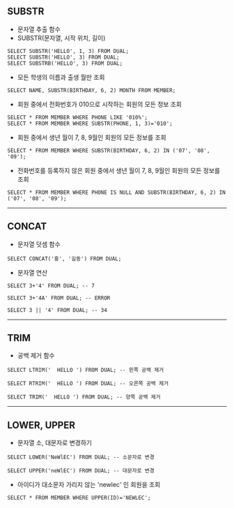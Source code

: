 ## SUBSTR
* 문자열 추출 함수
* SUBSTR(문자열, 시작 위치, 길이)
~~~
SELECT SUBSTR('HELLO', 1, 3) FROM DUAL;
SELECT SUBSTR('HELLO', 3) FROM DUAL;
SELECT SUBSTRB('HELLO', 3) FROM DUAL;
~~~

* 모든 학생의 이름과 출생 월만 조회
~~~
SELECT NAME, SUBSTR(BIRTHDAY, 6, 2) MONTH FROM MEMBER;
~~~

* 회원 중에서 전화번호가 010으로 시작하는 회원의 모든 정보 조회
~~~
SELECT * FROM MEMBER WHERE PHONE LIKE '010%';
SELECT * FROM MEMBER WHERE SUBSTR(PHONE, 1, 3)='010';
~~~

* 회원 중에서 생년 월이 7, 8, 9월인 회원의 모든 정보를 조회
~~~
SELECT * FROM MEMBER WHERE SUBSTR(BIRTHDAY, 6, 2) IN ('07', '08', '09');
~~~

* 전화번호를 등록하지 않은 회원 중에서 생년 월이 7, 8, 9월인 회원의 모든 정보를 조회
~~~
SELECT * FROM MEMBER WHERE PHONE IS NULL AND SUBSTR(BIRTHDAY, 6, 2) IN ('07', '08', '09');
~~~
***

## CONCAT
* 문자열 덧셈 함수
~~~
SELECT CONCAT('홍', '길동') FROM DUAL;
~~~
* 문자열 연산
~~~
SELECT 3+'4' FROM DUAL; -- 7

SELECT 3+'4A' FROM DUAL; -- ERROR

SELECT 3 || '4' FROM DUAL; -- 34 
~~~
***

## TRIM
* 공백 제거 함수
~~~
SELECT LTRIM('  HELLO ') FROM DUAL; -- 왼쪽 공백 제거

SELECT RTRIM('  HELLO ') FROM DUAL; -- 오른쪽 공백 제거

SELECT TRIM('  HELLO ') FROM DUAL; -- 양쪽 공백 제거
~~~
***

## LOWER, UPPER
* 문자열 소, 대문자로 변경하기
~~~
SELECT LOWER('NeWlEC') FROM DUAL; -- 소문자로 변경

SELECT UPPER('neWlEC') FROM DUAL; -- 대문자로 변경
~~~
* 아이디가 대소문자 가리지 않는 'newlec' 인 회원을 조회
~~~
SELECT * FROM MEMBER WHERE UPPER(ID)='NEWLEC';
~~~
